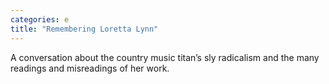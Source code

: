 ```yaml
---
categories: e
title: "Remembering Loretta Lynn"
---
```

A conversation about the country music titan’s sly radicalism and the many readings and misreadings of her work.